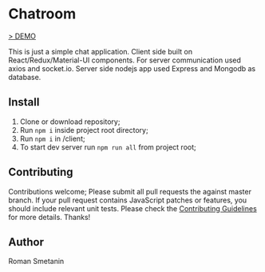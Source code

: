 # Chatroom
[> DEMO](http://31.31.201.7:3000)

This is just a simple chat application.
Client side built on React/Redux/Material-UI components. For server communication used axios and socket.io.
Server side nodejs app used Express and Mongodb as database.

## Install

1. Clone or download repository;
2. Run ` npm i ` inside project root directory;
3. Run ` npm i ` in /client;
4. To start dev server run ` npm run all ` from project root;

## Contributing

Contributions welcome; Please submit all pull requests the against master branch. If your pull request contains JavaScript patches or features, you should include relevant unit tests. Please check the [Contributing Guidelines](contributng.md) for more details. Thanks!

## Author

Roman Smetanin
